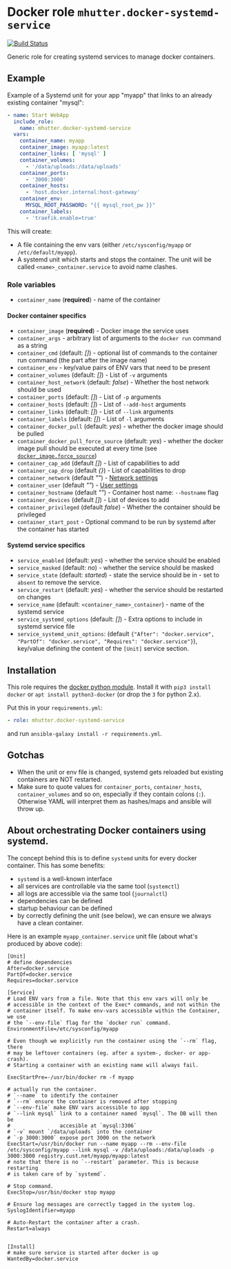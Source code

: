 # Docker role `mhutter.docker-systemd-service`
[![Build Status](https://travis-ci.com/mhutter/ansible-docker-systemd-service.svg?branch=master)](https://travis-ci.com/mhutter/ansible-docker-systemd-service)

Generic role for creating systemd services to manage docker containers.


## Example

Example of a Systemd unit for your app "myapp" that links to an already existing container "mysql":

```yaml
- name: Start WebApp
  include_role:
    name: mhutter.docker-systemd-service
  vars:
    container_name: myapp
    container_image: myapp:latest
    container_links: [ 'mysql' ]
    container_volumes:
      - '/data/uploads:/data/uploads'
    container_ports:
      - '3000:3000'
    container_hosts:
      - 'host.docker.internal:host-gateway'
    container_env:
      MYSQL_ROOT_PASSWORD: "{{ mysql_root_pw }}"
    container_labels:
      - 'traefik.enable=true'
```

This will create:

* A file containing the env vars (either `/etc/sysconfig/myapp` or `/etc/default/myapp`).
* A systemd unit which starts and stops the container. The unit will be called `<name>_container.service` to avoid name clashes.


### Role variables

* `container_name` (**required**) - name of the container


#### Docker container specifics

* `container_image` (**required**) - Docker image the service uses
* `container_args` - arbitrary list of arguments to the `docker run` command as a string
* `container_cmd` (default: _[]_) - optional list of commands to the container run command (the part after the image name)
* `container_env` - key/value pairs of ENV vars that need to be present
* `container_volumes` (default: _[]_) - List of `-v` arguments
* `container_host_network` (default: _false_) - Whether the host network should be used
* `container_ports` (default: _[]_) - List of `-p` arguments
* `container_hosts` (default: _[]_) - List of `--add-host` arguments
* `container_links` (default: _[]_) - List of `--link` arguments
* `container_labels` (default: _[]_) - List of `-l` arguments
* `container_docker_pull` (default: _yes_) - whether the docker image should be pulled
* `container_docker_pull_force_source` (default: _yes_) - whether the docker image pull should be executed at every time (see [`docker_image.force_source`](https://docs.ansible.com/ansible/latest/collections/community/docker/docker_image_module.html#parameter-force_source))
* `container_cap_add` (default _[]_) - List of capabilities to add
* `container_cap_drop` (default _{}_) - List of capabilities to drop
* `container_network` (default _""_) - [Network settings](https://docs.docker.com/engine/reference/run/#network-settings)
* `container_user` (default _""_) - [User settings](https://docs.docker.com/engine/reference/run/#user)
* `container_hostname` (default _""_) - Container host name: `--hostname` flag
* `container_devices` (default _[]_) - List of devices to add
* `container_privileged` (default _false_) - Whether the container should be privileged
* `container_start_post` - Optional command to be run by systemd after the container has started


#### Systemd service specifics

* `service_enabled` (default: _yes_) - whether the service should be enabled
* `service_masked` (default: _no_) - whether the service should be masked
* `service_state` (default: _started_) - state the service should be in - set to
  `absent` to remove the service.
* `service_restart` (default: _yes_) - whether the service should be restarted on changes
* `service_name` (default: `<container_name>_container`) - name of the systemd service
* `service_systemd_options` (default: _[]_) - Extra options to include in systemd service file
* `service_systemd_unit_options`: (default `{"After": "docker.service", "PartOf": "docker.service", "Requires": "docker.service"}`), key/value defining the content of the `[Unit]` service section.


## Installation

This role requires the [docker python module](https://pypi.org/project/docker/). Install it with `pip3 install docker` or `apt install python3-docker` (or drop the `3` for python 2.x).

Put this in your `requirements.yml`:

```yml
- role: mhutter.docker-systemd-service
```

and run `ansible-galaxy install -r requirements.yml`.


## Gotchas

* When the unit or env file is changed, systemd gets reloaded but existing containers are NOT restarted.
* Make sure to quote values for `container_ports`, `container_hosts`, `container_volumes` and so on, especially if they contain colons (`:`). Otherwise YAML will interpret them as hashes/maps and ansible will throw up.


## About orchestrating Docker containers using systemd.

The concept behind this is to define `systemd` units for every docker container. This has some benefits:
- `systemd` is a well-known interface
- all services are controllable via the same tool (`systemctl`)
- all logs are accessible via the same tool (`journalctl`)
- dependencies can be defined
- startup behaviour can be defined
- by correctly defining the unit (see below), we can ensure we always have a clean container.

Here is an example `myapp_container.service` unit file (about what's produced by above code):

    [Unit]
    # define dependencies
    After=docker.service
    PartOf=docker.service
    Requires=docker.service

    [Service]
    # Load ENV vars from a file. Note that this env vars will only be
    # accessible in the context of the Exec* commands, and not within the
    # container itself. To make env-vars accessible within the Container, we use
    # the `--env-file` flag for the `docker run` command.
    EnvironmentFile=/etc/sysconfig/myapp

    # Even though we explicitly run the container using the `--rm` flag, there
    # may be leftover containers (eg. after a system-, docker- or app-crash).
    # Starting a container with an existing name will always fail.

    ExecStartPre=-/usr/bin/docker rm -f myapp

    # actually run the container.
    # `--name` to identify the container
    # `--rm` ensure the container is removed after stopping
    # `--env-file` make ENV vars accessible to app
    # `--link mysql` link to a container named `mysql`. The DB will then be
    #                accesible at `mysql:3306`
    # `-v` mount `/data/uploads` into the container
    # `-p 3000:3000` expose port 3000 on the network
    ExecStart=/usr/bin/docker run --name myapp --rm --env-file /etc/sysconfig/myapp --link mysql -v /data/uploads:/data/uploads -p 3000:3000 registry.cust.net/myapp/myapp:latest
    # note that there is no `--restart` parameter. This is because restarting
    # is taken care of by `systemd`.

    # Stop command.
    ExecStop=/usr/bin/docker stop myapp

    # Ensure log messages are correctly tagged in the system log.
    SyslogIdentifier=myapp

    # Auto-Restart the container after a crash.
    Restart=always


    [Install]
    # make sure service is started after docker is up
    WantedBy=docker.service

